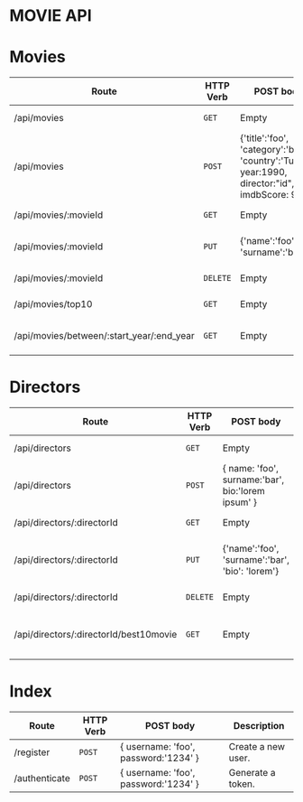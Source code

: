 # MOVIE API

# Movies

| Route | HTTP Verb	 | POST body	 | Description	 |
| --- | --- | --- | --- |
| /api/movies | `GET` | Empty | List all movies. |
| /api/movies | `POST` | {'title':'foo', 'category':'bar', 'country':'Turkey', year:1990, director:"id", imdbScore: 9.7 } | Create a new movie. |
| /api/movies/:movieId | `GET` | Empty | Get a movie. |
| /api/movies/:movieId | `PUT` | {'name':'foo', 'surname':'bar'} | Update a movie with new info. |
| /api/movies/:movieId | `DELETE` | Empty | Delete a movie. |
| /api/movies/top10 | `GET` | Empty | Get the top 10 movies. |
| /api/movies/between/:start_year/:end_year | `GET` | Empty | Movies between two dates. |

# Directors

| Route | HTTP Verb	 | POST body	 | Description	 |
| --- | --- | --- | --- |
| /api/directors | `GET` | Empty | List all directors. |
| /api/directors | `POST` | { name: 'foo', surname:'bar', bio:'lorem ipsum' } | Create a new director. |
| /api/directors/:directorId | `GET` | Empty | Get a director. |
| /api/directors/:directorId | `PUT` | {'name':'foo', 'surname':'bar', 'bio': 'lorem'} | Update a director with new info. |
| /api/directors/:directorId | `DELETE` | Empty | Delete a director. |
| /api/directors/:directorId/best10movie | `GET` | Empty | The director's top 10 films. |

# Index

| Route | HTTP Verb	 | POST body	 | Description	 |
| --- | --- | --- | --- |
| /register | `POST` | { username: 'foo', password:'1234' } | Create a new user. |
| /authenticate | `POST` | { username: 'foo', password:'1234' } | Generate a token. |